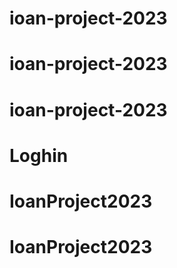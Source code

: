 # ioan-project-2023
# ioan-project-2023
# ioan-project-2023
# Loghin
# IoanProject2023
# IoanProject2023
